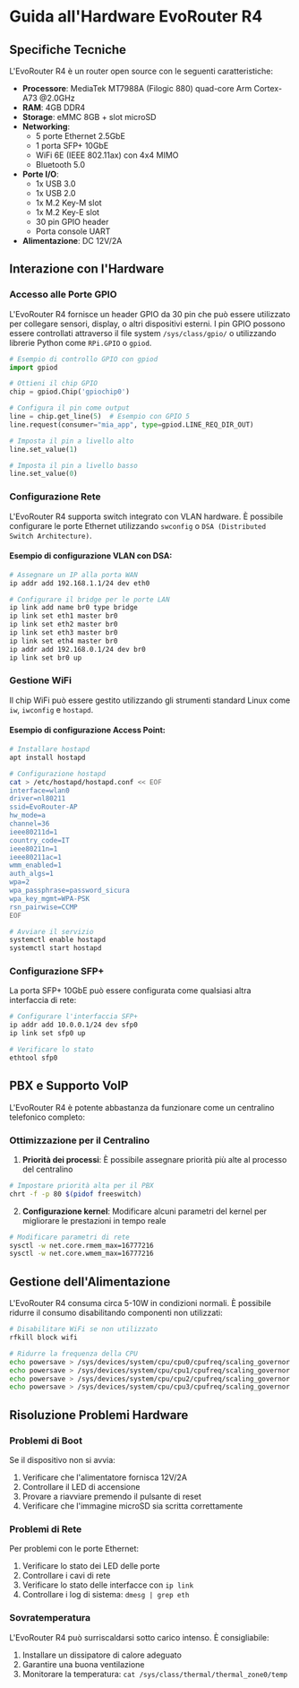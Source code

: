 # Guida all'Hardware EvoRouter R4

## Specifiche Tecniche

L'EvoRouter R4 è un router open source con le seguenti caratteristiche:

- **Processore**: MediaTek MT7988A (Filogic 880) quad-core Arm Cortex-A73 @2.0GHz
- **RAM**: 4GB DDR4
- **Storage**: eMMC 8GB + slot microSD
- **Networking**:
  - 5 porte Ethernet 2.5GbE
  - 1 porta SFP+ 10GbE
  - WiFi 6E (IEEE 802.11ax) con 4x4 MIMO
  - Bluetooth 5.0
- **Porte I/O**:
  - 1x USB 3.0
  - 1x USB 2.0
  - 1x M.2 Key-M slot
  - 1x M.2 Key-E slot
  - 30 pin GPIO header
  - Porta console UART
- **Alimentazione**: DC 12V/2A

## Interazione con l'Hardware

### Accesso alle Porte GPIO

L'EvoRouter R4 fornisce un header GPIO da 30 pin che può essere utilizzato per collegare sensori, display, o altri dispositivi esterni. I pin GPIO possono essere controllati attraverso il file system `/sys/class/gpio/` o utilizzando librerie Python come `RPi.GPIO` o `gpiod`.

```python
# Esempio di controllo GPIO con gpiod
import gpiod

# Ottieni il chip GPIO
chip = gpiod.Chip('gpiochip0')

# Configura il pin come output
line = chip.get_line(5)  # Esempio con GPIO 5
line.request(consumer="mia_app", type=gpiod.LINE_REQ_DIR_OUT)

# Imposta il pin a livello alto
line.set_value(1)

# Imposta il pin a livello basso
line.set_value(0)
```

### Configurazione Rete

L'EvoRouter R4 supporta switch integrato con VLAN hardware. È possibile configurare le porte Ethernet utilizzando `swconfig` o `DSA (Distributed Switch Architecture)`.

#### Esempio di configurazione VLAN con DSA:

```bash
# Assegnare un IP alla porta WAN
ip addr add 192.168.1.1/24 dev eth0

# Configurare il bridge per le porte LAN
ip link add name br0 type bridge
ip link set eth1 master br0
ip link set eth2 master br0
ip link set eth3 master br0
ip link set eth4 master br0
ip addr add 192.168.0.1/24 dev br0
ip link set br0 up
```

### Gestione WiFi

Il chip WiFi può essere gestito utilizzando gli strumenti standard Linux come `iw`, `iwconfig` e `hostapd`.

#### Esempio di configurazione Access Point:

```bash
# Installare hostapd
apt install hostapd

# Configurazione hostapd
cat > /etc/hostapd/hostapd.conf << EOF
interface=wlan0
driver=nl80211
ssid=EvoRouter-AP
hw_mode=a
channel=36
ieee80211d=1
country_code=IT
ieee80211n=1
ieee80211ac=1
wmm_enabled=1
auth_algs=1
wpa=2
wpa_passphrase=password_sicura
wpa_key_mgmt=WPA-PSK
rsn_pairwise=CCMP
EOF

# Avviare il servizio
systemctl enable hostapd
systemctl start hostapd
```

### Configurazione SFP+

La porta SFP+ 10GbE può essere configurata come qualsiasi altra interfaccia di rete:

```bash
# Configurare l'interfaccia SFP+
ip addr add 10.0.0.1/24 dev sfp0
ip link set sfp0 up

# Verificare lo stato
ethtool sfp0
```

## PBX e Supporto VoIP

L'EvoRouter R4 è potente abbastanza da funzionare come un centralino telefonico completo:

### Ottimizzazione per il Centralino

1. **Priorità dei processi**: È possibile assegnare priorità più alte al processo del centralino

```bash
# Impostare priorità alta per il PBX
chrt -f -p 80 $(pidof freeswitch)
```

2. **Configurazione kernel**: Modificare alcuni parametri del kernel per migliorare le prestazioni in tempo reale

```bash
# Modificare parametri di rete
sysctl -w net.core.rmem_max=16777216
sysctl -w net.core.wmem_max=16777216
```

## Gestione dell'Alimentazione

L'EvoRouter R4 consuma circa 5-10W in condizioni normali. È possibile ridurre il consumo disabilitando componenti non utilizzati:

```bash
# Disabilitare WiFi se non utilizzato
rfkill block wifi

# Ridurre la frequenza della CPU
echo powersave > /sys/devices/system/cpu/cpu0/cpufreq/scaling_governor
echo powersave > /sys/devices/system/cpu/cpu1/cpufreq/scaling_governor
echo powersave > /sys/devices/system/cpu/cpu2/cpufreq/scaling_governor
echo powersave > /sys/devices/system/cpu/cpu3/cpufreq/scaling_governor
```

## Risoluzione Problemi Hardware

### Problemi di Boot

Se il dispositivo non si avvia:
1. Verificare che l'alimentatore fornisca 12V/2A
2. Controllare il LED di accensione
3. Provare a riavviare premendo il pulsante di reset
4. Verificare che l'immagine microSD sia scritta correttamente

### Problemi di Rete

Per problemi con le porte Ethernet:
1. Verificare lo stato dei LED delle porte
2. Controllare i cavi di rete
3. Verificare lo stato delle interfacce con `ip link`
4. Controllare i log di sistema: `dmesg | grep eth`

### Sovratemperatura

L'EvoRouter R4 può surriscaldarsi sotto carico intenso. È consigliabile:
1. Installare un dissipatore di calore adeguato
2. Garantire una buona ventilazione
3. Monitorare la temperatura: `cat /sys/class/thermal/thermal_zone0/temp`